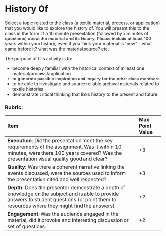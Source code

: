 # History Of

Select a topic related to the class \(a textile material, process, or application\) that you would like to explore the history of. You will present this to the class in the form of a 10 minute presentation \(followed by 5 minutes of questions\) about the material and its history. Please include at least 100 years within your history, even if you think your material is "new" - what came before it? what was the material source? etc.

The purpose of this activity is to: 

* become deeply familiar with the historical context of at least one material/process/application
* to generate possible inspiration and inquiry for the other class members
* to be able to investigate and source reliable archival materials related to textile histories 
* demonstrate critical thinking that links history to the present and future. 

### Rubric: 

| Item | Max Point Value |
| :--- | :--- |
| **Execution**: Did the presentation meet the key requirements of the assignment. Was it within 10 minutes, were there 100 years covered? Was the presentation visual quality good and clear? | +3  |
| **Quality**: Was there a coherent narrative linking the events discussed, were the sources used to inform the presentation cited and well respected?  | +3 |
| **Depth**: Does the presenter demonstrate a depth of knowledge on the subject and is able to provide answers to student questions \(or point them to resources where they might find the answers\)  | +2 |
| **Engagement**: Was the audience engaged in the material, did it provoke and interesting discussion or set of questions.  | +2 |

